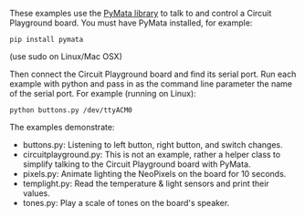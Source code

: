 These examples use the [PyMata library](https://github.com/MrYsLab/PyMata) to
talk to and control a Circuit Playground board.  You must have PyMata installed,
for example:

    pip install pymata

(use sudo on Linux/Mac OSX)

Then connect the Circuit Playground board and find its serial port.  Run each
example with python and pass in as the command line parameter the name of the
serial port.  For example (running on Linux):

    python buttons.py /dev/ttyACM0

The examples demonstrate:
-   buttons.py: Listening to left button, right button, and switch changes.
-   circuitplayground.py: This is not an example, rather a helper class to simplify
    talking to the Circuit Playground board with PyMata.
-   pixels.py: Animate lighting the NeoPixels on the board for 10 seconds.
-   templight.py: Read the temperature & light sensors and print their values.
-   tones.py: Play a scale of tones on the board's speaker.

